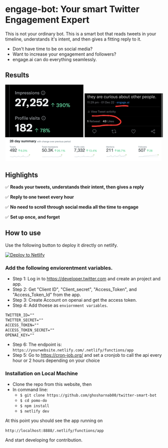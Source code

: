 # engage-bot: Your smart Twitter Engagement Expert

This is not your ordinary bot. This is a smart bot that reads tweets in your timeline, understands it's intent, and then gives a fitting reply to it. 

* Don't have time to be on social media?
* Want to increase your engagement and followers?
* engage.ai can do everything seamlessly. 

## Results

<img src="public/engagement.png" data-canonical-src="public/engagement.png" width="250" />
<img src="public/retweetengagement.jpeg" data-canonical-src="public/retweetengagement.png" width="250" />
<img src="public/stats.png" data-canonical-src="public/stats.png" width="500" />




## Highlights

✅ **Reads your tweets, understands their intent, then gives a reply**

✅ **Reply to one tweet every hour**

✅ **No need to scroll through social media all the time to engage**

✅ **Set up once, and forget**




## How to use

Use the following button to deploy it directly on netlify.

[![Deploy to Netlify](https://www.netlify.com/img/deploy/button.svg)](https://app.netlify.com/start/deploy?repository=https://github.com/ghosharnab00/twitter-smart-bot)


### Add the following enviorentment variables. 

* Step 1: Log in to https://developer.twitter.com and create an project and app. 
* Step 2: Get "Client ID", "Client_secret", "Access_Token", and "Access_Token_Id" from the app.
* Step 3: Create Account on openai and get the access token.
* Step 4: Add thoese as `enviornment variables`.

```
TWITTER_ID=""
TWITTER_SECRET=""
ACCESS_TOKEN=""
ACCESS_TOKEN_SECRET=""
OPENAI_KEY=""
```
* Step 6: The endpoint is: ```https://yourwebsite.netlify.com/.netlify/functions/app```
* Step 5: Go to https://cron-job.org/ and set a cronjob to call the api every hour or 2 hours depending on your choice
### Installation on Local Machine

* Clone the repo from this website, then
* In command line:
  * ```$ git clone https://github.com/ghosharnab00/twitter-smart-bot```
  * ```$ cd pomo-do```
  * ```$ npm install```
  * ```$ netlify dev```

 At this point you should see the app running on 

 ```http://localhost:8888/.netlify/functions/app```


  
 And start developing for contribution.




